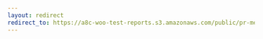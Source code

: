 ```yaml
---
layout: redirect
redirect_to: https://a8c-woo-test-reports.s3.amazonaws.com/public/pr-merge/42862/e2e/index.html
---
```

